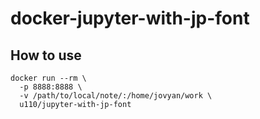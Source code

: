 # docker-jupyter-with-jp-font

## How to use

```
docker run --rm \
  -p 8888:8888 \
  -v /path/to/local/note/:/home/jovyan/work \
  u110/jupyter-with-jp-font
```
